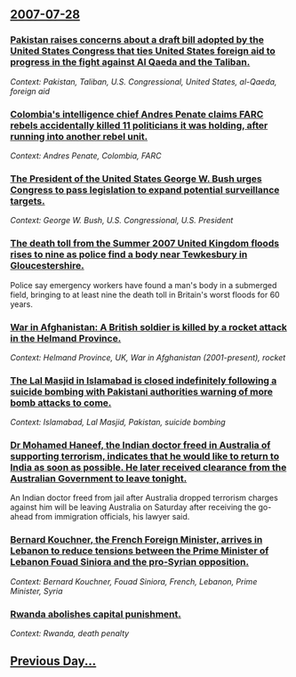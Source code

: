 ## [2007-07-28](/news/2007/07/28/index.md)

### [ Pakistan raises concerns about a draft bill adopted by the United States Congress that ties United States foreign aid to progress in the fight against Al Qaeda and the Taliban. ](/news/2007/07/28/pakistan-raises-concerns-about-a-draft-bill-adopted-by-the-united-states-congress-that-ties-united-states-foreign-aid-to-progress-in-the-fi.md)
_Context: Pakistan, Taliban, U.S. Congressional, United States, al-Qaeda, foreign aid_

### [ Colombia's intelligence chief Andres Penate claims FARC rebels accidentally killed 11 politicians it was holding, after running into another rebel unit. ](/news/2007/07/28/colombia-s-intelligence-chief-andra-c-s-pea-ate-claims-farc-rebels-accidentally-killed-11-politicians-it-was-holding-after-running-into-anot.md)
_Context: Andres Penate, Colombia, FARC_

### [ The President of the United States George W. Bush urges  Congress to pass legislation to expand potential surveillance targets. ](/news/2007/07/28/the-president-of-the-united-states-george-w-bush-urges-congress-to-pass-legislation-to-expand-potential-surveillance-targets.md)
_Context: George W. Bush, U.S. Congressional, U.S. President_

### [ The death toll from the Summer 2007 United Kingdom floods rises to nine as police find a body near Tewkesbury in Gloucestershire. ](/news/2007/07/28/the-death-toll-from-the-summer-2007-united-kingdom-floods-rises-to-nine-as-police-find-a-body-near-tewkesbury-in-gloucestershire.md)
Police say emergency workers have found a man&#039;s body in a submerged field, bringing to at least nine the death toll in Britain&#039;s worst floods for 60 years.

### [ War in Afghanistan: A British soldier is killed by a rocket attack in the Helmand Province. ](/news/2007/07/28/war-in-afghanistan-a-british-soldier-is-killed-by-a-rocket-attack-in-the-helmand-province.md)
_Context: Helmand Province, UK, War in Afghanistan (2001-present), rocket_

### [ The Lal Masjid in Islamabad is closed indefinitely following a suicide bombing with Pakistani authorities warning of more bomb attacks to come. ](/news/2007/07/28/the-lal-masjid-in-islamabad-is-closed-indefinitely-following-a-suicide-bombing-with-pakistani-authorities-warning-of-more-bomb-attacks-to-c.md)
_Context: Islamabad, Lal Masjid, Pakistan, suicide bombing_

### [ Dr Mohamed Haneef, the Indian doctor freed in Australia of supporting terrorism, indicates that he would like to return to India as soon as possible. He later received clearance from the Australian Government to leave tonight. ](/news/2007/07/28/dr-mohamed-haneef-the-indian-doctor-freed-in-australia-of-supporting-terrorism-indicates-that-he-would-like-to-return-to-india-as-soon-as.md)
An Indian doctor freed from jail after Australia dropped terrorism charges against him will be leaving Australia on Saturday after receiving the go-ahead from immigration officials, his lawyer said.

### [ Bernard Kouchner, the French Foreign Minister, arrives in Lebanon to reduce tensions between the Prime Minister of Lebanon Fouad Siniora and the pro-Syrian opposition. ](/news/2007/07/28/bernard-kouchner-the-french-foreign-minister-arrives-in-lebanon-to-reduce-tensions-between-the-prime-minister-of-lebanon-fouad-siniora-an.md)
_Context: Bernard Kouchner, Fouad Siniora, French, Lebanon, Prime Minister, Syria_

### [ Rwanda abolishes capital punishment. ](/news/2007/07/28/rwanda-abolishes-capital-punishment.md)
_Context: Rwanda, death penalty_

## [Previous Day...](/news/2007/07/27/index.md)


